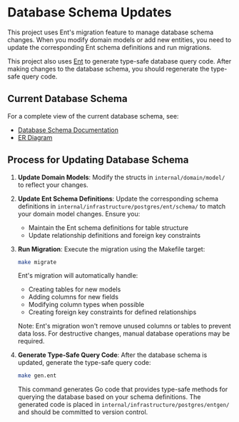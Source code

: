 # Database Schema Updates

This project uses Ent's migration feature to manage database schema changes. When you modify domain models or add new entities, you need to update the corresponding Ent schema definitions and run migrations.

This project also uses [Ent](https://entgo.io/) to generate type-safe database query code. After making changes to the database schema, you should regenerate the type-safe query code.

## Current Database Schema

For a complete view of the current database schema, see:

- [Database Schema Documentation](./database_schema.md)
- [ER Diagram](./er-diagram.md)

## Process for Updating Database Schema

1. **Update Domain Models**: Modify the structs in `internal/domain/model/` to reflect your changes.

2. **Update Ent Schema Definitions**: Update the corresponding schema definitions in `internal/infrastructure/postgres/ent/schema/` to match your domain model changes. Ensure you:
   - Maintain the Ent schema definitions for table structure
   - Update relationship definitions and foreign key constraints

3. **Run Migration**: Execute the migration using the Makefile target:

   ```bash
   make migrate
   ```

   Ent's migration will automatically handle:

   - Creating tables for new models
   - Adding columns for new fields
   - Modifying column types when possible
   - Creating foreign key constraints for defined relationships

   Note: Ent's migration won't remove unused columns or tables to prevent data loss. For destructive changes, manual database operations may be required.

4. **Generate Type-Safe Query Code**: After the database schema is updated, generate the type-safe query code:

   ```bash
   make gen.ent
   ```

   This command generates Go code that provides type-safe methods for querying the database based on your schema definitions. The generated code is placed in `internal/infrastructure/postgres/entgen/` and should be committed to version control.

